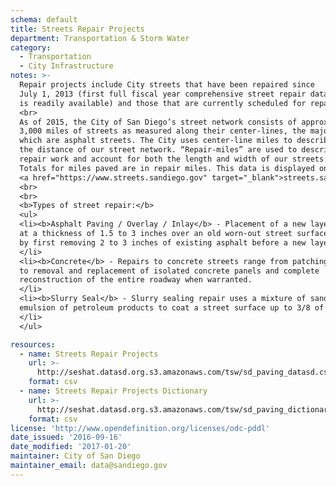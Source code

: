 ```yaml
---
schema: default
title: Streets Repair Projects
department: Transportation & Storm Water
category:
  - Transportation
  - City Infrastructure
notes: >-
  Repair projects include City streets that have been repaired since
  July 1, 2013 (first full fiscal year comprehensive street repair data
  is readily available) and those that are currently scheduled for repair.
  <br>
  As of 2015, the City of San Diego’s street network consists of approximately
  3,000 miles of streets as measured along their center-lines, the majority of
  which are asphalt streets. The City uses center-line miles to describe
  the distance of our street network. “Repair-miles” are used to describe
  repair work and account for both the length and width of our streets.
  Totals for miles paved are in repair miles. This data is displayed on
  <a href="https://www.streets.sandiego.gov" target="_blank">streets.sandiego.gov</a>.
  <br>
  <br>
  <b>Types of street repair:</b>
  <ul>
  <li><b>Asphalt Paving / Overlay / Inlay</b> - Placement of a new layer of asphalt
  at a thickness of 1.5 to 3 inches over an old worn-out street surface or
  by first removing 2 to 3 inches of existing asphalt before a new layer is placed.
  </li>
  <li><b>Concrete</b> - Repairs to concrete streets range from patching with asphalt
  to removal and replacement of isolated concrete panels and complete
  reconstruction of the entire roadway when warranted.
  </li>
  <li><b>Slurry Seal</b> - Slurry sealing repair uses a mixture of sand and an
  emulsion of petroleum products to coat a street surface up to 3/8 of an inch thick. A slurry seal coating is not a complete resurfacing treatment and is used to preserve and prolong the state of asphalt pavements in ‘fair’ to ‘good’ condition. As part of this process, crack sealing and small surface repairs may be conducted before the sealing effort.
  </li>
  </ul>

resources:
  - name: Streets Repair Projects
    url: >-
      http://seshat.datasd.org.s3.amazonaws.com/tsw/sd_paving_datasd.csv
    format: csv
  - name: Streets Repair Projects Dictionary
    url: >-
      http://seshat.datasd.org.s3.amazonaws.com/tsw/sd_paving_dictionary_datasd.csv
    format: csv
license: 'http://www.opendefinition.org/licenses/odc-pddl'
date_issued: '2016-09-16'
date_modified: '2017-01-20'
maintainer: City of San Diego
maintainer_email: data@sandiego.gov
---
```


